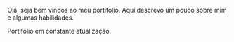 Olá, seja bem vindos ao meu portifolio.
Aqui descrevo um pouco sobre mim e algumas habilidades.

Portifolio em constante atualização.